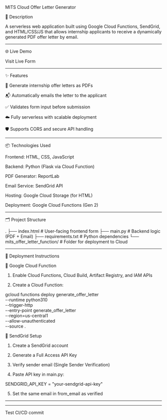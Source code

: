 MITS Cloud Offer Letter Generator

📝 Description

A serverless web application built using Google Cloud Functions, SendGrid, and HTML/CSS/JS that allows internship applicants to receive a dynamically generated PDF offer letter by email.


---

🌐 Live Demo

Visit Live Form


---

✨ Features

📄 Generate internship offer letters as PDFs

📬 Automatically emails the letter to the applicant

✅ Validates form input before submission

☁️ Fully serverless with scalable deployment

🛡️ Supports CORS and secure API handling


---

📦 Technologies Used

Frontend: HTML, CSS, JavaScript

Backend: Python (Flask via Cloud Function)

PDF Generator: ReportLab

Email Service: SendGrid API

Hosting: Google Cloud Storage (for HTML)

Deployment: Google Cloud Functions (Gen 2)


---

🗂️ Project Structure

.
├── index.html                   # User-facing frontend form
├── main.py                     # Backend logic (PDF + Email)
├── requirements.txt            # Python dependencies
└── mits_offer_letter_function/ # Folder for deployment to Cloud


---

🚀 Deployment Instructions

🔹 Google Cloud Function

1. Enable Cloud Functions, Cloud Build, Artifact Registry, and IAM APIs


2. Create a Cloud Function:



gcloud functions deploy generate_offer_letter \
--runtime python310 \
--trigger-http \
--entry-point generate_offer_letter \
--region=us-central1 \
--allow-unauthenticated \
--source .

🔹 SendGrid Setup

1. Create a SendGrid account


2. Generate a Full Access API Key


3. Verify sender email (Single Sender Verification)


4. Paste API key in main.py:



SENDGRID_API_KEY = "your-sendgrid-api-key"

5. Set the same email in from_email as verified




---


---

Test CI/CD commit

